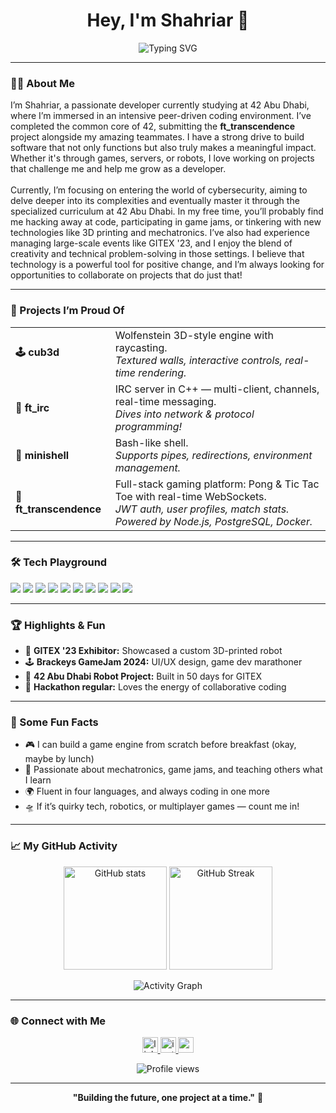 <!-- Profile README for shmohamm06 -->

<h1 align="center">Hey, I'm Shahriar 👋</h1>
<p align="center">
  <img src="https://readme-typing-svg.demolab.com?font=Fira+Code&duration=2500&pause=1000&center=true&width=435&lines=Student+Developer+at+42+Abu+Dhabi;Building+games%2C+servers%2C+and+robots;Always+learning+%F0%9F%92%AA;Loves+a+good+hackathon" alt="Typing SVG" />
</p>


---

### 🧑‍💻 About Me

<p align="left">
  I’m Shahriar, a passionate developer currently studying at 42 Abu Dhabi, where I’m immersed in an intensive peer-driven coding environment. I’ve completed the common core of 42, submitting the <b>ft_transcendence</b> project alongside my amazing teammates. I have a strong drive to build software that not only functions but also truly makes a meaningful impact. Whether it's through games, servers, or robots, I love working on projects that challenge me and help me grow as a developer.
  <br><br>
  Currently, I’m focusing on entering the world of cybersecurity, aiming to delve deeper into its complexities and eventually master it through the specialized curriculum at 42 Abu Dhabi. In my free time, you’ll probably find me hacking away at code, participating in game jams, or tinkering with new technologies like 3D printing and mechatronics. I’ve also had experience managing large-scale events like GITEX '23, and I enjoy the blend of creativity and technical problem-solving in those settings. I believe that technology is a powerful tool for positive change, and I’m always looking for opportunities to collaborate on projects that do just that!
</p>


---

### 🚀 Projects I’m Proud Of

<table>
  <tr>
    <td><b>🕹️ cub3d</b></td>
    <td>
      Wolfenstein 3D-style engine with raycasting.<br>
      <i>Textured walls, interactive controls, real-time rendering.</i>
    </td>
  </tr>
  <tr>
    <td><b>💬 ft_irc</b></td>
    <td>
      IRC server in C++ — multi-client, channels, real-time messaging.<br>
      <i>Dives into network & protocol programming!</i>
    </td>
  </tr>
  <tr>
    <td><b>🐚 minishell</b></td>
    <td>
      Bash-like shell.<br>
      <i>Supports pipes, redirections, environment management.</i>
    </td>
  </tr>
  <tr>
    <td><b>🏓 ft_transcendence</b></td>
    <td>
      Full-stack gaming platform: Pong & Tic Tac Toe with real-time WebSockets.<br>
      <i>JWT auth, user profiles, match stats. Powered by Node.js, PostgreSQL, Docker.</i>
    </td>
  </tr>
</table>

---

### 🛠️ Tech Playground

<p>
  <img src="https://img.shields.io/badge/C-00599C?style=flat&logo=c&logoColor=white"/>
  <img src="https://img.shields.io/badge/C++-00599C?style=flat&logo=c%2B%2B&logoColor=white"/>
  <img src="https://img.shields.io/badge/JavaScript-F7DF1E?style=flat&logo=javascript&logoColor=black"/>
  <img src="https://img.shields.io/badge/TypeScript-3178C6?style=flat&logo=typescript&logoColor=white"/>
  <img src="https://img.shields.io/badge/Bash-4EAA25?style=flat&logo=gnubash&logoColor=white"/>
  <img src="https://img.shields.io/badge/PostgreSQL-336791?style=flat&logo=postgresql&logoColor=white"/>
  <img src="https://img.shields.io/badge/Docker-2496ED?style=flat&logo=docker&logoColor=white"/>
  <img src="https://img.shields.io/badge/GitHub-181717?style=flat&logo=github&logoColor=white"/>
  <img src="https://img.shields.io/badge/Linux-FCC624?style=flat&logo=linux&logoColor=black"/>
  <img src="https://img.shields.io/badge/3D%20Printing-FFB300?style=flat&logo=3d&logoColor=black"/>
</p>

---

### 🏆 Highlights & Fun

- 🚨 **GITEX '23 Exhibitor:** Showcased a custom 3D-printed robot
- 🕹️ **Brackeys GameJam 2024:** UI/UX design, game dev marathoner
- 🤖 **42 Abu Dhabi Robot Project:** Built in 50 days for GITEX
- 🥇 **Hackathon regular:** Loves the energy of collaborative coding

---

### 🌟 Some Fun Facts

- 🎮 I can build a game engine from scratch before breakfast (okay, maybe by lunch)
- 🦾 Passionate about mechatronics, game jams, and teaching others what I learn
- 🌍 Fluent in four languages, and always coding in one more
- 🛸 If it’s quirky tech, robotics, or multiplayer games — count me in!

---

### 📈 My GitHub Activity

<p align="center">
  <img src="https://github-readme-stats.vercel.app/api?username=shmohamm06&show_icons=true&theme=github_dark&hide_title=true" alt="GitHub stats" height="165"/>
  <img src="https://streak-stats.demolab.com?user=shmohamm06&theme=github-dark&hide_border=true" alt="GitHub Streak" height="165"/>
</p>
<p align="center">
  <img src="https://github-readme-activity-graph.cyclic.app/graph?username=shmohamm06&bg_color=1a1b27&color=6e8af7&line=38bdae&point=6e8af7&area=true&hide_border=true" alt="Activity Graph"/>
</p>

---

### 🌐 Connect with Me

<div align="center">
  <a href="https://www.linkedin.com/in/shahria-shadman-mohammed-046b55350?lipi=urn%3Ali%3Apage%3Ad_flagship3_profile_view_base_contact_details%3Bs5JXFsA7QMGHKJ76xbw66g%3D%3D" target="_blank">
    <img src="https://img.shields.io/static/v1?message=LinkedIn&logo=linkedin&label=&color=0077B5&logoColor=white&labelColor=&style=for-the-badge" height="25" alt="linkedin logo"  />
  </a>
  <a href="https://www.instagram.com/mohd_shahriar" target="_blank">
    <img src="https://img.shields.io/static/v1?message=Instagram&logo=instagram&label=&color=E4405F&logoColor=white&labelColor=&style=for-the-badge" height="25" alt="instagram logo"  />
  </a>
  <a href="https://sites.google.com/view/shah-06" target="_blank">
    <img src="https://img.shields.io/static/v1?message=Portfolio&logo=google&label=&color=4285F4&logoColor=white&labelColor=&style=for-the-badge" height="25" alt="portfolio logo"  />
  </a>
</div>

<!-- Optionally add a visitor counter badge -->
<p align="center">
  <img src="https://komarev.com/ghpvc/?username=shmohamm06&style=flat-square&color=blue" alt="Profile views"/>
</p>

---

<p align="center"><b>"Building the future, one project at a time."</b> 🚀</p>
